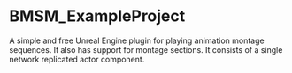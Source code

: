# BMSM_ExampleProject

A simple and free Unreal Engine plugin for playing animation montage sequences. It also has support for montage sections. It consists of a single network replicated actor component.
